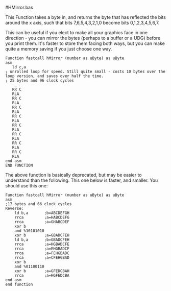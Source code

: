 #HMirror.bas

This Function takes a byte in, and returns the byte that has reflected the bits around the x axis,
such that bits 7,6,5,4,3,2,1,0 become bits 0,1,2,3,4,5,6,7.

This can be useful if you elect to make all your graphics face in one direction -
you can mirror the bytes (perhaps to a buffer or a UDG) before you print them.
It's faster to store them facing both ways, but you can make quite a memory saving if you just choose one way.


```
Function fastcall hMirror (number as uByte) as uByte
asm
   ld c,a
; unrolled loop for speed. Still quite small - costs 10 bytes over the loop version, and saves over half the time.
; 25 bytes and 96 clock cycles

   RR C
   RLA
   RR C
   RLA
   RR C
   RLA
   RR C
   RLA
   RR C
   RLA
   RR C
   RLA
   RR C
   RLA
   RR C
   RLA
end asm
END FUNCTION
```

The above function is basically deprecated, but may be easier to understand than the following.
This one below is faster, and smaller. You should use this one:


```
Function fastcall hMirror (number as uByte) as uByte
asm
;17 bytes and 66 clock cycles
Reverse:
    ld b,a       ;b=ABCDEFGH
    rrca         ;a=HABCDEFG
    rrca         ;a=GHABCDEF
    xor b
    and %10101010 
    xor b        ;a=GBADCFEH
    ld b,a       ;b=GBADCFEH
    rrca         ;a=HGBADCFE
    rrca         ;a=EHGBADCF
    rrca         ;a=FEHGBADC
    rrca         ;a=CFEHGBAD
    xor b
    and %01100110
    xor b        ;a=GFEDCBAH
    rrca         ;a=HGFEDCBA
end asm
end function
```
